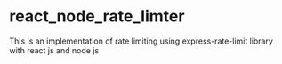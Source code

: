 # react_node_rate_limter
This is an implementation of rate limiting using express-rate-limit library with react js and node js

